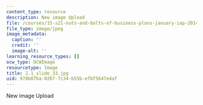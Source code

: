 ```yaml
---
content_type: resource
description: New image Upload
file: /courses/15-s21-nuts-and-bolts-of-business-plans-january-iap-2014/978b87ba02677c34b55befbf5647e4af_2.1_slide_33.jpg
file_type: image/jpeg
image_metadata:
  caption: ''
  credit: ''
  image-alt: ''
learning_resource_types: []
ocw_type: OCWImage
resourcetype: Image
title: 2.1_slide_33.jpg
uid: 978b87ba-0267-7c34-b55b-efbf5647e4af
---
```

New image Upload